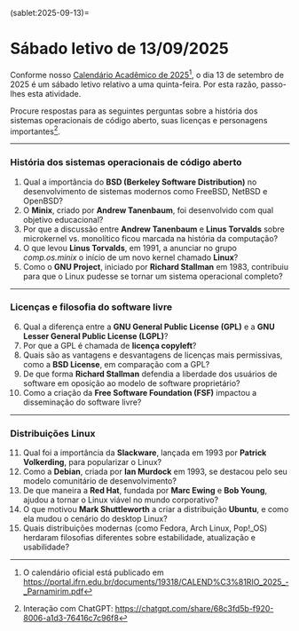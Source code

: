 (sablet:2025-09-13)=

# Sábado letivo de 13/09/2025

Conforme nosso [Calendário Acadêmico de 2025](https://mange.ifrn.edu.br/horario/parnamirim/2025.2/calendario/setembro.html)[^1], o dia 13 de setembro de 2025 é um sábado letivo relativo a uma quinta-feira. Por esta razão, passo-lhes esta atividade.

Procure respostas para as seguintes perguntas sobre a história dos sistemas operacionais de código aberto, suas licenças e personagens importantes[^2].

---

### **História dos sistemas operacionais de código aberto**

1. Qual a importância do **BSD (Berkeley Software Distribution)** no desenvolvimento de sistemas modernos como FreeBSD, NetBSD e OpenBSD?
2. O **Minix**, criado por **Andrew Tanenbaum**, foi desenvolvido com qual objetivo educacional?
3. Por que a discussão entre **Andrew Tanenbaum** e **Linus Torvalds** sobre microkernel vs. monolítico ficou marcada na história da computação?
4. O que levou **Linus Torvalds**, em 1991, a anunciar no grupo *comp.os.minix* o início de um novo kernel chamado **Linux**?
5. Como o **GNU Project**, iniciado por **Richard Stallman** em 1983, contribuiu para que o Linux pudesse se tornar um sistema operacional completo?

---

### **Licenças e filosofia do software livre**

6. Qual a diferença entre a **GNU General Public License (GPL)** e a **GNU Lesser General Public License (LGPL)**?
7. Por que a GPL é chamada de **licença copyleft**?
8. Quais são as vantagens e desvantagens de licenças mais permissivas, como a **BSD License**, em comparação com a GPL?
9. De que forma **Richard Stallman** defendia a liberdade dos usuários de software em oposição ao modelo de software proprietário?
10. Como a criação da **Free Software Foundation (FSF)** impactou a disseminação do software livre?

---

### **Distribuições Linux**

11. Qual foi a importância da **Slackware**, lançada em 1993 por **Patrick Volkerding**, para popularizar o Linux?
12. Como a **Debian**, criada por **Ian Murdock** em 1993, se destacou pelo seu modelo comunitário de desenvolvimento?
13. De que maneira a **Red Hat**, fundada por **Marc Ewing** e **Bob Young**, ajudou a tornar o Linux viável no mundo corporativo?
14. O que motivou **Mark Shuttleworth** a criar a distribuição **Ubuntu**, e como ela mudou o cenário do desktop Linux?
15. Quais distribuições modernas (como Fedora, Arch Linux, Pop!\_OS) herdaram filosofias diferentes sobre estabilidade, atualização e usabilidade?

[^1]: O calendário oficial está publicado em https://portal.ifrn.edu.br/documents/19318/CALEND%C3%81RIO_2025_-_Parnamirim.pdf
[^2]: Interação com ChatGPT: https://chatgpt.com/share/68c3fd5b-f920-8006-a1d3-76416c7c96f8